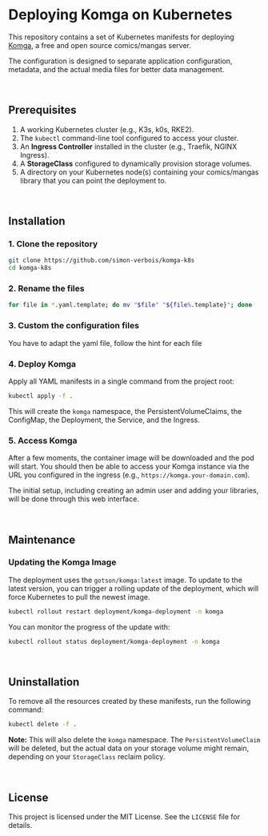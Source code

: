 # Deploying Komga on Kubernetes

This repository contains a set of Kubernetes manifests for deploying [Komga](https://komga.org/), a free and open source comics/mangas server.

The configuration is designed to separate application configuration, metadata, and the actual media files for better data management.

<br>

## Prerequisites

1. A working Kubernetes cluster (e.g., K3s, k0s, RKE2).
2. The `kubectl` command-line tool configured to access your cluster.
3. An **Ingress Controller** installed in the cluster (e.g., Traefik, NGINX Ingress).
4. A **StorageClass** configured to dynamically provision storage volumes. 
5. A directory on your Kubernetes node(s) containing your comics/mangas library that you can point the deployment to.

<br>

## Installation

### 1. Clone the repository

```bash
git clone https://github.com/simon-verbois/komga-k8s
cd komga-k8s
```

### 2. Rename the files

```bash
for file in *.yaml.template; do mv "$file" "${file%.template}"; done
```

### 3. Custom the configuration files

You have to adapt the yaml file, follow the hint for each file

### 4. Deploy Komga

Apply all YAML manifests in a single command from the project root:

```bash
kubectl apply -f .
```

This will create the `komga` namespace, the PersistentVolumeClaims, the ConfigMap, the Deployment, the Service, and the Ingress.

### 5. Access Komga

After a few moments, the container image will be downloaded and the pod will start. You should then be able to access your Komga instance via the URL you configured in the ingress (e.g., `https://komga.your-domain.com`).

The initial setup, including creating an admin user and adding your libraries, will be done through this web interface.

<br>

## Maintenance

### Updating the Komga Image

The deployment uses the `gotson/komga:latest` image. To update to the latest version, you can trigger a rolling update of the deployment, which will force Kubernetes to pull the newest image.

```bash
kubectl rollout restart deployment/komga-deployment -n komga
```

You can monitor the progress of the update with:

```bash
kubectl rollout status deployment/komga-deployment -n komga
```

<br>

## Uninstallation

To remove all the resources created by these manifests, run the following command:

```bash
kubectl delete -f .
```

**Note:** This will also delete the `komga` namespace. The `PersistentVolumeClaim` will be deleted, but the actual data on your storage volume might remain, depending on your `StorageClass` reclaim policy.

<br>

## License

This project is licensed under the MIT License. See the `LICENSE` file for details.

